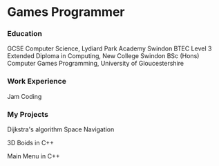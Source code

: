 # Games Programmer

### Education
GCSE Computer Science, Lydiard Park Academy Swindon
BTEC Level 3 Extended Diploma in Computing, New College Swindon
BSc (Hons) Computer Games Programming, University of Gloucestershire

### Work Experience
Jam Coding

### My Projects
Dijkstra's algorithm Space Navigation

3D Boids in C++

Main Menu in C++
